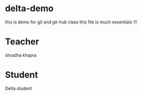 # delta-demo
this is demo for git and git-hub class 
this file is much essentials !!!

# Teacher
shradha khapra

# Student 
Delta student


